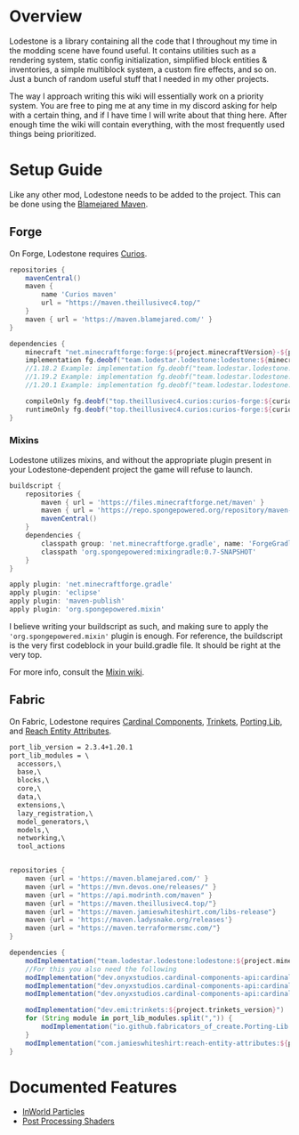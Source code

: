 # Overview

Lodestone is a library containing all the code that I throughout my time in the modding scene have found useful. It contains utilities such as a rendering system, static config initialization, simplified block entities & inventories, a simple multiblock system, a custom fire effects, and so on. Just a bunch of random useful stuff that I needed in my other projects.

The way I approach writing this wiki will essentially work on a priority system. You are free to ping me at any time in my discord asking for help with a certain thing, and if I have time I will write about that thing here. After enough time the wiki will contain everything, with the most frequently used things being prioritized.

# Setup Guide

Like any other mod, Lodestone needs to be added to the project.
This can be done using the [Blamejared Maven](https://maven.blamejared.com/team/lodestar/lodestone/lodestone/).

## Forge

On Forge, Lodestone requires [Curios](https://github.com/TheIllusiveC4/Curios).
```groovy
repositories {
    mavenCentral()
    maven {
        name 'Curios maven'
        url = "https://maven.theillusivec4.top/"
    }
    maven { url = 'https://maven.blamejared.com/' }
}

dependencies {
    minecraft "net.minecraftforge:forge:${project.minecraftVersion}-${project.forgeVersion}"
    implementation fg.deobf("team.lodestar.lodestone:lodestone:${minecraft_version}-${lodestone_version}")
    //1.18.2 Example: implementation fg.deobf("team.lodestar.lodestone:lodestone:1.18.2-1.4.1.435")
    //1.19.2 Example: implementation fg.deobf("team.lodestar.lodestone:lodestone:1.19.2-1.4.2.83")
    //1.20.1 Example: implementation fg.deobf("team.lodestar.lodestone:lodestone:1.20.1-1.4.2.62")

    compileOnly fg.deobf("top.theillusivec4.curios:curios-forge:${curios_version}+${minecraft_version}:api")
    runtimeOnly fg.deobf("top.theillusivec4.curios:curios-forge:${curios_version}+${minecraft_version}")
}
```

### Mixins

Lodestone utilizes mixins, and without the appropriate plugin present in your Lodestone-dependent project the game will refuse to launch.

```groovy
buildscript {
    repositories {
        maven { url = 'https://files.minecraftforge.net/maven' }
        maven { url = 'https://repo.spongepowered.org/repository/maven-public/' }
        mavenCentral()
    }
    dependencies {
        classpath group: 'net.minecraftforge.gradle', name: 'ForgeGradle', version: '5.1.+', changing: true
        classpath 'org.spongepowered:mixingradle:0.7-SNAPSHOT'
    }
}

apply plugin: 'net.minecraftforge.gradle'
apply plugin: 'eclipse'
apply plugin: 'maven-publish'
apply plugin: 'org.spongepowered.mixin'
```

I believe writing your buildscript as such, and making sure to apply the `'org.spongepowered.mixin'` plugin is enough. For reference, the buildscript is the very first codeblock in your build.gradle file. It should be right at the very top.

For more info, consult the [Mixin wiki](https://github.com/SpongePowered/Mixin/wiki/Mixins-on-Minecraft-Forge).

## Fabric

On Fabric, Lodestone requires [Cardinal Components](https://github.com/Ladysnake/Cardinal-Components-API), [Trinkets](https://github.com/emilyploszaj/trinkets), [Porting Lib](https://github.com/Fabricators-of-Create/Porting-Lib), and [Reach Entity Attributes](https://github.com/JamiesWhiteShirt/reach-entity-attributes).
```txt
port_lib_version = 2.3.4+1.20.1
port_lib_modules = \
  accessors,\
  base,\
  blocks,\
  core,\
  data,\
  extensions,\
  lazy_registration,\
  model_generators,\
  models,\
  networking,\
  tool_actions
```
```groovy

repositories {
    maven {url = 'https://maven.blamejared.com/' }
    maven {url = "https://mvn.devos.one/releases/" }
    maven {url = "https://api.modrinth.com/maven" }
    maven {url = "https://maven.theillusivec4.top/"}
    maven {url = "https://maven.jamieswhiteshirt.com/libs-release"}
    maven {url = 'https://maven.ladysnake.org/releases'}
    maven {url = "https://maven.terraformersmc.com/"}
}

dependencies { 
    modImplementation("team.lodestar.lodestone:lodestone:${project.minecraft_version}-${project.lodestone_version}-fabric")
    //For this you also need the following
    modImplementation("dev.onyxstudios.cardinal-components-api:cardinal-components-base:${project.cca_version}")
    modImplementation("dev.onyxstudios.cardinal-components-api:cardinal-components-entity:${project.cca_version}")
    modImplementation("dev.onyxstudios.cardinal-components-api:cardinal-components-world:${project.cca_version}")

    modImplementation("dev.emi:trinkets:${project.trinkets_version}")
    for (String module in port_lib_modules.split(",")) {
        modImplementation("io.github.fabricators_of_create.Porting-Lib:$module:$port_lib_version")
    }
    modImplementation("com.jamieswhiteshirt:reach-entity-attributes:${project.rea_version}")
}

```


# Documented Features
- [InWorld Particles](https://github.com/LodestarMC/Lodestone/wiki/InWorld-Particles)
- [Post Processing Shaders](https://github.com/LodestarMC/Lodestone/wiki/Post-Processing-Shaders)